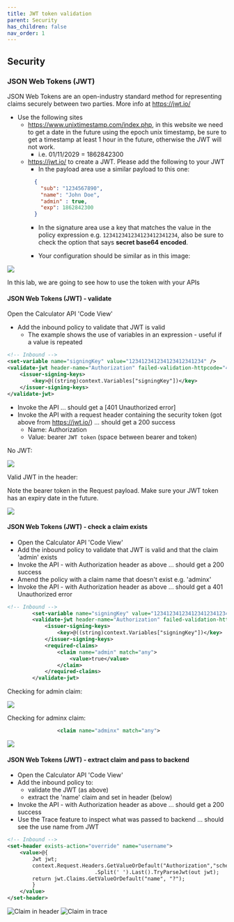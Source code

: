 ```yaml
---
title: JWT token validation 
parent: Security
has_children: false
nav_order: 1
---
```


## Security

### JSON Web Tokens (JWT)

JSON Web Tokens are an open-industry standard method for representing claims securely between two parties. More info at <https://jwt.io/>

- Use the following sites
  - <https://www.unixtimestamp.com/index.php>, in this website we need to get a date in the future using the epoch unix timestamp, be sure to get a timestamp at least 1 hour in the future, otherwise the JWT will not work.
    - i.e. 01/11/2029  = 1862842300
  - <https://jwt.io/> to create a JWT. Please add the following to your JWT
    - In the payload area use a similar payload to this one:
    ```json
      {
        "sub": "1234567890",
        "name": "John Doe",
        "admin" : true,
        "exp": 1862842300
      }
    ```
    - In the signature area use a key that matches the value in the policy expression e.g. `123412341234123412341234`, also be sure to check the option that says **secret base64 encoded**.

    - Your configuration should be similar as in this image:


![](../../assets/images/APIMJWT.png)

In this lab, we are going to see how to use the token with your APIs

#### JSON Web Tokens (JWT) - validate

Open the Calculator API 'Code View'
- Add the inbound policy to validate that JWT is valid
  - The example shows the use of variables in an expression - useful if a value is repeated

```xml
<!-- Inbound -->
<set-variable name="signingKey" value="123412341234123412341234" />
<validate-jwt header-name="Authorization" failed-validation-httpcode="401" failed-validation-error-message="Unauthorized">
    <issuer-signing-keys>
        <key>@((string)context.Variables["signingKey"])</key>
    </issuer-signing-keys>
</validate-jwt>

```

- Invoke the API ... should get a [401 Unauthorized error]
- Invoke the API with a request header containing the security token (got above from <https://jwt.io/>) ... should get a 200 success
  - Name: Authorization
  - Value: bearer `JWT token`  (space between bearer and token)

No JWT:

![](../../assets/images/APIMRequestJWTnone.png)

Valid JWT in the header:

Note the bearer token in the Request payload.
Make sure your JWT token has an expiry date in the future.

![](../../assets/images/APIMRequestJWTvalid.png)

#### JSON Web Tokens (JWT) - check a claim exists

- Open the Calculator API 'Code View'
- Add the inbound policy to validate that JWT is valid and that the claim 'admin' exists
- Invoke the API - with Authorization header as above ... should get a 200 success
- Amend the policy with a claim name that doesn't exist e.g. 'adminx'
- Invoke the API - with Authorization header as above ... should get a 401 Unauthorized error

```xml
<!-- Inbound -->
        <set-variable name="signingKey" value="123412341234123412341234" />
        <validate-jwt header-name="Authorization" failed-validation-httpcode="401" failed-validation-error-message="Unauthorized">
            <issuer-signing-keys>
                <key>@((string)context.Variables["signingKey"])</key>
            </issuer-signing-keys>
            <required-claims>
                <claim name="admin" match="any">
                    <value>true</value>
                </claim>
            </required-claims>
        </validate-jwt>
```

Checking for admin claim:

![](../../assets/images/APIMRequestJWTclaimvalid.png)

Checking for adminx claim:

```xml
                <claim name="adminx" match="any">
```

![](../../assets/images/APIMRequestJWTclaiminvalid.png)

#### JSON Web Tokens (JWT) - extract claim and pass to backend

- Open the Calculator API 'Code View'
- Add the inbound policy to:
  - validate the JWT (as above)
  - extract the 'name' claim and set in header (below)
- Invoke the API - with Authorization header as above ... should get a 200 success
- Use the Trace feature to inspect what was passed to backend ... should see the use name from JWT

```xml
<!-- Inbound -->
<set-header exists-action="override" name="username">
    <value>@{
        Jwt jwt;
        context.Request.Headers.GetValueOrDefault("Authorization","scheme param")
                            .Split(' ').Last().TryParseJwt(out jwt);
        return jwt.Claims.GetValueOrDefault("name", "?");
        }
    </value>
</set-header>
```

![Claim in header](../../assets/images/APIMHeaderJWTClaimBackend.png)
![Claim in trace](../../assets/images/APIMTraceJWTClaimBackend.png)
